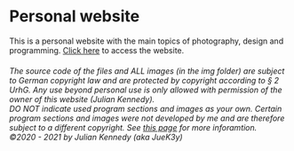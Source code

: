 # Personal website


This is a personal website with the main topics of photography, design and programming. [Click here](https://juek3y.com) to access the website.


###### _The source code of the files and ALL images (in the img folder) are subject to German copyright law and are protected by copyright according to § 2 UrhG. Any use beyond personal use is only allowed with permission of the owner of this website (Julian Kennedy).<br>DO NOT indicate used program sections and images as your own. Certain program sections and images were not developed by me and are therefore subject to a different copyright. See [this page](https://juek3y.com/de/settings#urheberrecht) for more inforamtion. <br>©2020 - 2021 by Julian Kennedy (aka JueK3y)_
